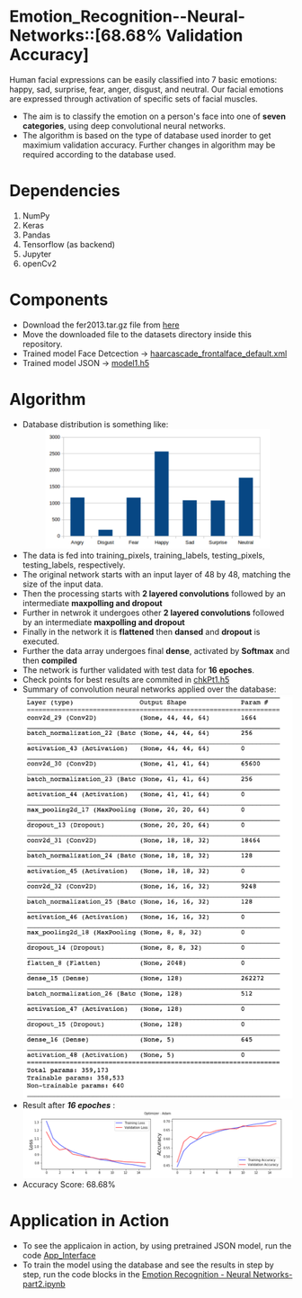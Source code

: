 # Emotion_Recognition--Neural-Networks::[68.68% Validation Accuracy]
Human facial expressions can be easily classified into 7 basic emotions: happy, sad, surprise, fear, anger, disgust, and neutral. Our facial emotions are expressed through activation of specific sets of facial muscles.
* The aim is to classify the emotion on a person's face into one of **seven categories**, using deep convolutional neural networks.
* The algorithm is based on the type of database used inorder to get maximium validation accuracy. Further changes in algorithm may be required according to the database used.

# Dependencies
1. NumPy
2. Keras
3. Pandas
4. Tensorflow (as backend)
5. Jupyter
6. openCv2

# Components
* Download the fer2013.tar.gz file from [here](https://www.kaggle.com/c/challenges-in-representation-learning-facial-expression-recognition-challenge/data)
* Move the downloaded file to the datasets directory inside this repository.
* Trained model Face Detcection -> [haarcascade_frontalface_default.xml](https://github.com/piyush2896/Facial-Expression-Recognition-Challenge/blob/master/face_model.h5)
* Trained model JSON -> [model1.h5](https://github.com/shreyashk09/Emotion-Recognition---Neural-Networks/blob/master/model1.json)

# Algorithm
* Database distribution is something like:
  <div align='center'>
  <img src='Images/database.png'  width='400px'>
  </div>
* The data is fed into training_pixels, training_labels, testing_pixels, testing_labels, respectively.
* The original network starts with an input layer of 48 by 48, matching the size of the input data.
* Then the processing starts with **2 layered convolutions** followed by an intermediate **maxpolling and dropout**
* Further in netwrok it undergoes other **2 layered convolutions** followed by an intermediate **maxpolling and dropout**
* Finally in the network it is **flattened** then **dansed** and **dropout** is executed.
* Further the data array undergoes final **dense**, activated by **Softmax** and then **compiled**
* The network is further validated with test data for **16 epoches**.
* Check points for best results are commited in [chkPt1.h5](https://github.com/shreyashk09/Emotion-Recognition---Neural-Networks/blob/master/chkPt1.h5)
* Summary of convolution neural networks applied over the database:
  <div align='center'>
  <img src='Images/summary.png'  width='600px'>
  </div>
* Result after ***16 epoches*** :
  <div align='center'>
  <img src='Images/accuracy.png'  width='1000px'>
  </div>
* Accuracy Score: 68.68%
# Application in Action
* To see the applicaion in action, by using pretrained JSON model, run the code [App_Interface](https://github.com/shreyashk09/Emotion-Recognition---Neural-Networks/blob/master/Interface.py)
* To train the model using the database and see the results in step by step, run the code blocks in the [Emotion Recognition - Neural Networks-part2.ipynb](https://github.com/shreyashk09/Emotion-Recognition---Neural-Networks)
